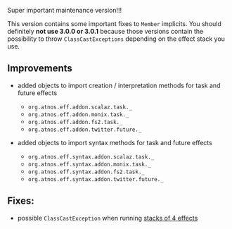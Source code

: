Super important maintenance version!!!

This version contains some important fixes to `Member` implicits. You should definitely **not use 3.0.0 or 3.0.1** because
those versions contain the possibility to throw `ClassCastExceptions` depending on the effect stack you use.

## Improvements

 * added objects to import creation / interpretation methods for task and future effects
    - `org.atnos.eff.addon.scalaz.task._` 
    - `org.atnos.eff.addon.monix.task._`
    - `org.atnos.eff.addon.fs2.task._`
    - `org.atnos.eff.addon.twitter.future._`
   
 * added objects to import syntax methods for task and future effects
    - `org.atnos.eff.syntax.addon.scalaz.task._` 
    - `org.atnos.eff.syntax.addon.monix.task._`
    - `org.atnos.eff.syntax.addon.fs2.task._`
    - `org.atnos.eff.syntax.addon.twitter.future._`

## Fixes: 
   
 * possible `ClassCastException` when running [stacks of 4 effects](https://gitter.im/atnos-org/eff?at=58a4f376fef1d2de52aa6288)

